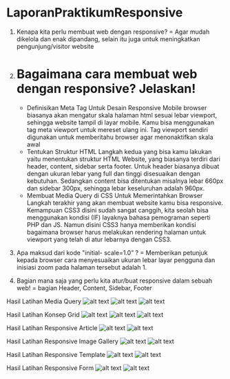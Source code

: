 # LaporanPraktikumResponsive
1. Kenapa kita perlu membuat web dengan responsive?
   = Agar mudah dikelola dan enak dipandang, selain itu juga untuk meningkatkan pengunjung/visitor website
2. Bagaimana cara membuat web dengan responsive? Jelaskan!
   = 
     - Definisikan Meta Tag Untuk Desain Responsive
Mobile browser biasanya akan mengatur skala halaman html sesuai lebar viewport, sehingga website tampil di layar mobile. Kamu bisa menggunakan tag meta viewport untuk mereset ulang ini. Tag viewport sendiri digunakan untuk memberitahu browser agar menonaktifkan skala awal
     - Tentukan Struktur HTML
Langkah kedua yang bisa kamu lakukan yaitu menentukan struktur HTML Website, yang biasanya terdiri dari header, content, sidebar serta footer. Untuk header biasanya dibuat dengan ukuran lebar yang full dan tinggi disesuaikan dengan kebutuhan. Sedangkan content bisa ditentukan misalnya lebar 660px dan sidebar 300px, sehingga lebar keseluruhan adalah 960px.
     - Membuat Media Query di CSS Untuk Memerintahkan Browser
Langkah terakhir yang akan membuat website kamu bisa responsive. Kemampuan CSS3 disini sudah sangat canggih, kita seolah bisa menggunakan kondisi (IF) layaknya bahasa pemograman seperti PHP dan JS. Namun disini CSS3 hanya memberikan kondisi bagaimana browser harus melakukan rendering halaman untuk viewport yang telah di atur lebarnya dengan CSS3.
     
3. Apa maksud dari kode "initial- scale=1.0” ?
   = Memberikan petunjuk kepada browser cara menyesuaikan ukuran lebar layar pengguna dan inisiasi zoom pada halaman tersebut adalah 1.

4. Bagian mana saja yang perlu kita atur/buat responsive dalam sebuah web!
   = bagian Header, Content, Sidebar, Footer

Hasil Latihan Media Query
![alt text](https://github.com/rashadandredi/LaporanPraktikumResponsive/blob/master/hasil/11.PNG)
![alt text](https://github.com/rashadandredi/LaporanPraktikumResponsive/blob/master/hasil/12.PNG)
![alt text](https://github.com/rashadandredi/LaporanPraktikumResponsive/blob/master/hasil/13.PNG)

Hasil Latihan Konsep Grid
![alt text](https://github.com/rashadandredi/LaporanPraktikumResponsive/blob/master/hasil/21.PNG)
![alt text](https://github.com/rashadandredi/LaporanPraktikumResponsive/blob/master/hasil/22.PNG)
![alt text](https://github.com/rashadandredi/LaporanPraktikumResponsive/blob/master/hasil/23.PNG)

Hasil Latihan Responsive Article
![alt text](https://github.com/rashadandredi/LaporanPraktikumResponsive/blob/master/hasil/31.PNG)
![alt text](https://github.com/rashadandredi/LaporanPraktikumResponsive/blob/master/hasil/32.PNG)

Hasil Latihan Responsive Image Gallery
![alt text](https://github.com/rashadandredi/LaporanPraktikumResponsive/blob/master/hasil/41.PNG)
![alt text](https://github.com/rashadandredi/LaporanPraktikumResponsive/blob/master/hasil/42.PNG)

Hasil Latihan Responsive Template
![alt text](https://github.com/rashadandredi/LaporanPraktikumResponsive/blob/master/hasil/51.PNG)
![alt text](https://github.com/rashadandredi/LaporanPraktikumResponsive/blob/master/hasil/52.PNG)

Hasil Latihan Responsive Form
![alt text](https://github.com/rashadandredi/LaporanPraktikumResponsive/blob/master/hasil/61.PNG)
![alt text](https://github.com/rashadandredi/LaporanPraktikumResponsive/blob/master/hasil/61.PNG)
